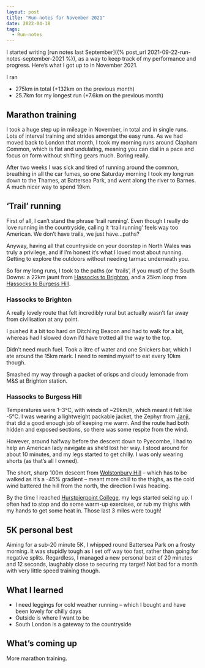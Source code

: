 ```yaml
---
layout: post
title: "Run-notes for November 2021"
date: 2022-04-18
tags:
  - Run-notes
---
```


I started writing [run notes last September]({% post_url 2021-09-22-run-notes-september-2021 %}), as a way to keep track of my performance and progress. Here’s what I got up to in November 2021.

I ran

- 275km in total (+132km on the previous month)
- 25.7km for my longest run (+7.6km on the previous month)

## Marathon training

I took a huge step up in mileage in November, in total and in single runs. Lots of interval training and strides amongst the easy runs. As we had moved back to London that month, I took my morning runs around Clapham Common, which is flat and undulating, meaning you can dial in a pace and focus on form without shifting gears much. Boring really.

After two weeks I was sick and tired of running around the common, breathing in all the car fumes, so one Saturday morning I took my long run down to the Thames, at Battersea Park, and went along the river to Barnes. A much nicer way to spend 19km.

## ‘Trail’ running

First of all, I can’t stand the phrase ‘trail running’. Even though I really do love running in the countryside, calling it ‘trail running’ feels way too American. We don’t have trails, we just have...paths?

Anyway, having all that countryside on your doorstep in North Wales was truly a privilege, and if I’m honest it’s what I loved most about running. Getting to explore the outdoors without needing tarmac underneath you.

So for my long runs, I took to the paths (or ‘trails’, if you must) of the South Downs: a 22km jaunt from [Hassocks to Brighton](https://www.strava.com/activities/6282639698), and a 25km loop from [Hassocks to Burgess Hill](https://www.strava.com/activities/6317655437).

### Hassocks to Brighton

A really lovely route that felt incredibly rural but actually wasn’t far away from civilisation at any point.

I pushed it a bit too hard on Ditchling Beacon and had to walk for a bit, whereas had I slowed down I’d have trotted all the way to the top.

Didn’t need much fuel. Took a litre of water and one Snickers bar, which I ate around the 15km mark. I need to remind myself to eat every 10km though.

Smashed my way through a packet of crisps and cloudy lemonade from M&S at Brighton station.

### Hassocks to Burgess Hill

Temperatures were 1–3℃, with winds of ~29km/h, which meant it felt like -5℃. I was wearing a lightweight packable jacket, the Zephyr from [Janji](https://uk.janji.com), that did a good enough job of keeping me warm. And the route had both hidden and exposed sections, so there was some respite from the wind.

However, around halfway before the descent down to Pyecombe, I had to help an American lady navigate as she’d lost her way. I stood around for about 10 minutes, and my legs started to get chilly. I was only wearing shorts (as that’s all I owned).

The short, sharp 100m descent from [Wolstonbury Hill](https://en.wikipedia.org/wiki/Wolstonbury_Hill) – which has to be walked as it’s a -45% gradient – meant more chill to the thighs, as the cold wind battered the hill from the north, the direction I was heading.

By the time I reached [Hurstpierpoint College](https://en.wikipedia.org/wiki/Hurstpierpoint_College), my legs started seizing up. I often had to stop and do some warm-up exercises, or rub my thighs with my hands to get some heat in. Those last 3 miles were tough!

## 5K personal best

Aiming for a sub-20 minute 5K, I whipped round Battersea Park on a frosty morning. It was stupidly tough as I set off way too fast, rather than going for negative splits. Regardless, I managed a new personal best of 20 minutes and 12 seconds, laughably close to securing my target! Not bad for a month with very little speed training though.

## What I learned

- I need leggings for cold weather running – which I bought and have been lovely for chilly days
- Outside is where I want to be
- South London is a gateway to the countryside

## What’s coming up

More marathon training.
